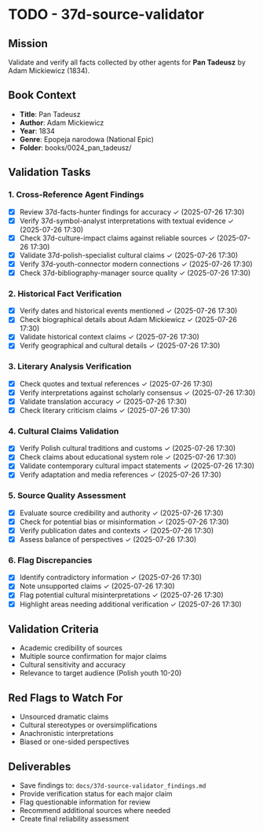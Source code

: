 # TODO - 37d-source-validator

## Mission
Validate and verify all facts collected by other agents for **Pan Tadeusz** by Adam Mickiewicz (1834).

## Book Context
- **Title**: Pan Tadeusz
- **Author**: Adam Mickiewicz
- **Year**: 1834
- **Genre**: Epopeja narodowa (National Epic)
- **Folder**: books/0024_pan_tadeusz/

## Validation Tasks

### 1. Cross-Reference Agent Findings
- [x] Review 37d-facts-hunter findings for accuracy ✓ (2025-07-26 17:30)
- [x] Verify 37d-symbol-analyst interpretations with textual evidence ✓ (2025-07-26 17:30)
- [x] Check 37d-culture-impact claims against reliable sources ✓ (2025-07-26 17:30)
- [x] Validate 37d-polish-specialist cultural claims ✓ (2025-07-26 17:30)
- [x] Verify 37d-youth-connector modern connections ✓ (2025-07-26 17:30)
- [x] Check 37d-bibliography-manager source quality ✓ (2025-07-26 17:30)

### 2. Historical Fact Verification
- [x] Verify dates and historical events mentioned ✓ (2025-07-26 17:30)
- [x] Check biographical details about Adam Mickiewicz ✓ (2025-07-26 17:30)
- [x] Validate historical context claims ✓ (2025-07-26 17:30)
- [x] Verify geographical and cultural details ✓ (2025-07-26 17:30)

### 3. Literary Analysis Verification
- [x] Check quotes and textual references ✓ (2025-07-26 17:30)
- [x] Verify interpretations against scholarly consensus ✓ (2025-07-26 17:30)
- [x] Validate translation accuracy ✓ (2025-07-26 17:30)
- [x] Check literary criticism claims ✓ (2025-07-26 17:30)

### 4. Cultural Claims Validation
- [x] Verify Polish cultural traditions and customs ✓ (2025-07-26 17:30)
- [x] Check claims about educational system role ✓ (2025-07-26 17:30)
- [x] Validate contemporary cultural impact statements ✓ (2025-07-26 17:30)
- [x] Verify adaptation and media references ✓ (2025-07-26 17:30)

### 5. Source Quality Assessment
- [x] Evaluate source credibility and authority ✓ (2025-07-26 17:30)
- [x] Check for potential bias or misinformation ✓ (2025-07-26 17:30)
- [x] Verify publication dates and contexts ✓ (2025-07-26 17:30)
- [x] Assess balance of perspectives ✓ (2025-07-26 17:30)

### 6. Flag Discrepancies
- [x] Identify contradictory information ✓ (2025-07-26 17:30)
- [x] Note unsupported claims ✓ (2025-07-26 17:30)
- [x] Flag potential cultural misinterpretations ✓ (2025-07-26 17:30)
- [x] Highlight areas needing additional verification ✓ (2025-07-26 17:30)

## Validation Criteria
- Academic credibility of sources
- Multiple source confirmation for major claims
- Cultural sensitivity and accuracy
- Relevance to target audience (Polish youth 10-20)

## Red Flags to Watch For
- Unsourced dramatic claims
- Cultural stereotypes or oversimplifications
- Anachronistic interpretations
- Biased or one-sided perspectives

## Deliverables
- Save findings to: `docs/37d-source-validator_findings.md`
- Provide verification status for each major claim
- Flag questionable information for review
- Recommend additional sources where needed
- Create final reliability assessment